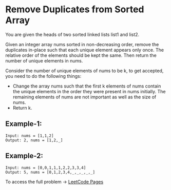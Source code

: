 # Remove Duplicates from Sorted Array

You are given the heads of two sorted linked lists list1 and list2.

Given an integer array nums sorted in non-decreasing order, remove the duplicates in-place such that each unique element appears only once. The relative order of the elements should be kept the same. Then return the number of unique elements in nums.

Consider the number of unique elements of nums to be k, to get accepted, you need to do the following things:

* Change the array nums such that the first k elements of nums contain the unique elements in the order they were present in nums initially. The remaining elements of nums are not important as well as the size of nums.
* Return k.


## Example-1:

```
Input: nums = [1,1,2]
Output: 2, nums = [1,2,_]
```

## Example-2:

```
Input: nums = [0,0,1,1,1,2,2,3,3,4]
Output: 5, nums = [0,1,2,3,4,_,_,_,_,_]
 ```


To access the full problem -> [LeetCode Pages]()
